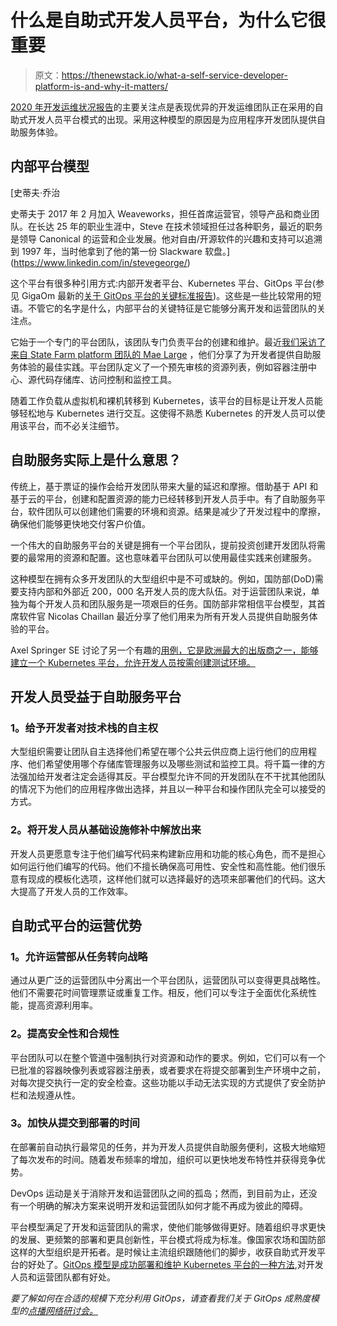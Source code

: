 # 什么是自助式开发人员平台，为什么它很重要

> 原文：<https://thenewstack.io/what-a-self-service-developer-platform-is-and-why-it-matters/>

[2020 年开发运维状况报告](https://www.weave.works/blog/gitops-accelerates-self-service)的主要关注点是表现优异的开发运维团队正在采用的自助式开发人员平台模式的出现。采用这种模型的原因是为应用程序开发团队提供自助服务体验。

## **内部平台模型**

 [史蒂夫·乔治

史蒂夫于 2017 年 2 月加入 Weaveworks，担任首席运营官，领导产品和商业团队。在长达 25 年的职业生涯中，Steve 在技术领域担任过各种职务，最近的职务是领导 Canonical 的运营和企业发展。他对自由/开源软件的兴趣和支持可以追溯到 1997 年，当时他拿到了他的第一份 Slackware 软盘。](https://www.linkedin.com/in/stevegeorge/) 

这个平台有很多种引用方式:内部开发者平台、Kubernetes 平台、GitOps 平台(参见 GigaOm 最新的[关于 GitOps 平台的关键标准报告](https://www.weave.works/blog/gigaom-examines-the-key-criteria-for-choosing-a-gitops-solution))。这些是一些比较常用的短语。不管它的名字是什么，内部平台的关键特征是它能够分离开发和运营团队的关注点。

它始于一个专门的平台团队，该团队专门负责平台的创建和维护。最近[我们采访了来自 State Farm platform 团队的 Mae Large](https://www.weave.works/blog/delivery-engineering-gitops-at-state-farm) ，他们分享了为开发者提供自助服务体验的最佳实践。平台团队定义了一个预先审核的资源列表，例如容器注册中心、源代码存储库、访问控制和监控工具。

随着工作负载从虚拟机和裸机转移到 Kubernetes，该平台的目标是让开发人员能够轻松地与 Kubernetes 进行交互。这使得不熟悉 Kubernetes 的开发人员可以使用该平台，而不必关注细节。

## **自助服务实际上是什么意思？**

传统上，基于票证的操作会给开发团队带来大量的延迟和摩擦。借助基于 API 和基于云的平台，创建和配置资源的能力已经转移到开发人员手中。有了自助服务平台，软件团队可以创建他们需要的环境和资源。结果是减少了开发过程中的摩擦，确保他们能够更快地交付客户价值。

一个伟大的自助服务平台的关键是拥有一个平台团队，提前投资创建开发团队将需要的最常用的资源和配置。这也意味着平台团队可以使用最佳实践来创建服务。

这种模型在拥有众多开发团队的大型组织中是不可或缺的。例如，国防部(DoD)需要支持内部和外部近 200，000 名开发人员的庞大队伍。对于运营团队来说，单独为每个开发人员和团队服务是一项艰巨的任务。国防部非常相信平台模型，其首席软件官 Nicolas Chaillan 最近分享了他们用来为所有开发人员提供自助服务体验的平台。

Axel Springer SE 讨论了另一个有趣的[用例，它是欧洲最大的出版商之一，能够建立一个 Kubernetes 平台，允许开发人员按需创建测试环境。](https://www.youtube.com/watch?v=uYAE-jBBn-I)

## **开发人员受益于自助服务平台**

### **1。给予开发者对技术栈的自主权**

大型组织需要让团队自主选择他们希望在哪个公共云供应商上运行他们的应用程序、他们希望使用哪个存储库管理服务以及哪些测试和监控工具。将千篇一律的方法强加给开发者注定会适得其反。平台模型允许不同的开发团队在不干扰其他团队的情况下为他们的应用程序做出选择，并且以一种平台和操作团队完全可以接受的方式。

### **2。将开发人员从基础设施修补中解放出来**

开发人员更愿意专注于他们编写代码来构建新应用和功能的核心角色，而不是担心如何运行他们编写的代码。他们不擅长确保高可用性、安全性和高性能。他们很乐意有现成的模板化选项，这样他们就可以选择最好的选项来部署他们的代码。这大大提高了开发人员的工作效率。

## **自助式平台的运营优势**

### **1。允许运营部从任务转向战略**

通过从更广泛的运营团队中分离出一个平台团队，运营团队可以变得更具战略性。他们不需要花时间管理票证或重复工作。相反，他们可以专注于全面优化系统性能，提高资源利用率。

### **2。提高安全性和合规性**

平台团队可以在整个管道中强制执行对资源和动作的要求。例如，它们可以有一个已批准的容器映像列表或容器注册表，或者要求在将提交部署到生产环境中之前，对每次提交执行一定的安全检查。这些功能以手动无法实现的方式提供了安全防护栏和法规遵从性。

### **3。加快从提交到部署的时间**

在部署前自动执行最常见的任务，并为开发人员提供自助服务便利，这极大地缩短了每次发布的时间。随着发布频率的增加，组织可以更快地发布特性并获得竞争优势。

DevOps 运动是关于消除开发和运营团队之间的孤岛；然而，到目前为止，还没有一个明确的解决方案来说明开发和运营团队如何才能不再成为彼此的障碍。

平台模型满足了开发和运营团队的需求，使他们能够做得更好。随着组织寻求更快的发展、更频繁的部署和更具创新性，平台模式将成为标准。像国家农场和国防部这样的大型组织是开拓者。是时候让主流组织跟随他们的脚步，收获自助式开发平台的好处了。[GitOps 模型是成功部署和维护 Kubernetes 平台的一种方法](https://go.weave.works/2021_hybrid_multicloud_strategies_kubernetes_gitops.html?LeadSource=Web%20Content&LSD=Website&CampaignID=7014M000001zDNk),对开发人员和运营团队都有好处。

*要了解如何在合适的规模下充分利用 GitOps，请查看我们关于 GitOps 成熟度模型的[点播网络研讨会。](https://go.weave.works/2021-07-29-Webinar-Your-Path-to-GitOps-Maturity_On-Demand_LP-Registration.html?LSD=Webinar&CampaignID=7014M000001zJSKQA2&Person%20Source=TNS)*

<svg xmlns:xlink="http://www.w3.org/1999/xlink" viewBox="0 0 68 31" version="1.1"><title>Group</title> <desc>Created with Sketch.</desc></svg>